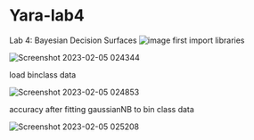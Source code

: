 # Yara-lab4
Lab 4: Bayesian Decision Surfaces
![image](https://user-images.githubusercontent.com/76847548/216795591-a1abd9ec-1674-40aa-9e7b-1edefe49c51c.png)
first import libraries

![Screenshot 2023-02-05 024344](https://user-images.githubusercontent.com/76847548/216795733-b917c22d-c618-4f82-8403-0ffdebcb3724.png)

load binclass data

![Screenshot 2023-02-05 024853](https://user-images.githubusercontent.com/76847548/216795820-7e2487a9-0abe-4b4e-a918-d1179806ff2b.png)


accuracy after fitting gaussianNB to bin class data

![Screenshot 2023-02-05 025208](https://user-images.githubusercontent.com/76847548/216795953-890b5f10-9724-4fd1-b53b-57c8e9b43bda.png)



